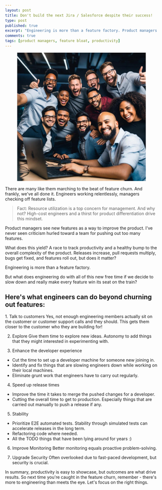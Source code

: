 ```yaml
---
layout: post
title: Don't build the next Jira / Salesforce despite their success! 
type: post
published: true
excerpt: "Engineering is more than a feature factory. Product managers see new features as a way to improve the product. I've never seen criticism hurled toward a team for pushing out too many features. But should we?"
comments: true
tags: [product managers, feature bloat, productivity]
---
```

<figure>
  <img src="../images/release-success.jpeg">
</figure>

There are many like them marching to the beat of feature churn. And frankly, we've all done it. Engineers working relentlessly, managers checking off feature lists.

> Fact: Resource utilization is a top concern for management. And why not? High-cost engineers and a thirst for product differentiation drive this mindset.

Product managers see new features as a way to improve the product. I've never seen criticism hurled toward a team for pushing out too many features. 

What does this yield? A race to track productivity and a healthy bump to the overall complexity of the product. Releases increase, pull requests multiply, bugs get fixed, and features roll out, but does it matter? 

Engineering is more than a feature factory. 

But what does engineering do with all of this new free time if we decide to slow down and really make every feature win its seat on the train?

<H2 id="free-engineering-time"> Here's what engineers can do beyond churning out features: </H2>
1. Talk to customers
Yes, not enough engineering members actually sit on the customer or customer support calls and they should. This gets them closer to the customer who they are building for!

2. Explore
Give them time to explore new ideas. Autonomy to add things that they might interested in experimenting with.

3. Enhance the developer experience
- Cut the time to set up a developer machine for someone new joining in.
- Identify and fix things that are slowing engineers down while working on their local machines.
- Eliminate grunt work that engineers have to carry out regularly.

4. Speed up release times
- Improve the time it takes to merge the pushed changes for a developer.
- Cutting the overall time to get to production. Especially things that are carried out manually to push a release if any.

5. Stability
- Prioritize E2E automated tests. Stability through simulated tests can accelerate releases in the long term.
- Refactoring code where needed.
- All the TODO things that have been lying around for years :)

6. Improve Monitoring
Better monitoring equals proactive problem-solving.

7. Upgrade Security
Often overlooked due to fast-paced development, but security is crucial.

In summary, productivity is easy to showcase, but outcomes are what drive results. So next time you're caught in the feature churn, remember - there's more to engineering than meets the eye. Let's focus on the right things.
